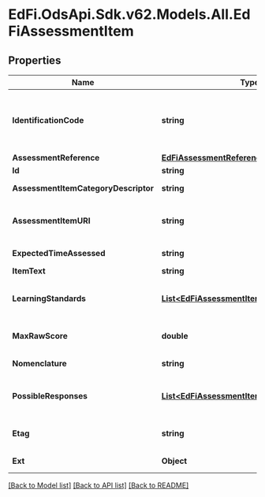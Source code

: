 # EdFi.OdsApi.Sdk.v62.Models.All.EdFiAssessmentItem

## Properties

Name | Type | Description | Notes
------------ | ------------- | ------------- | -------------
**IdentificationCode** | **string** | A unique number or alphanumeric code assigned to a space, room, site, building, individual, organization, program, or institution by a school, school system, state, or other agency or entity. | 
**AssessmentReference** | [**EdFiAssessmentReference**](EdFiAssessmentReference.md) |  | 
**Id** | **string** |  | [optional] 
**AssessmentItemCategoryDescriptor** | **string** | Category or type of the assessment item. | [optional] 
**AssessmentItemURI** | **string** | The URI (typical a URL) pointing to the entry in an assessment item bank, which describes this content item. | [optional] 
**ExpectedTimeAssessed** | **string** | The duration of time allotted for the assessment item. | [optional] 
**ItemText** | **string** | The text of the item. | [optional] 
**LearningStandards** | [**List&lt;EdFiAssessmentItemLearningStandard&gt;**](EdFiAssessmentItemLearningStandard.md) | An unordered collection of assessmentItemLearningStandards. Learning standard tested by this item. | [optional] 
**MaxRawScore** | **double** | The maximum raw score achievable across all assessment items that are correct and scored at the maximum. | [optional] 
**Nomenclature** | **string** | Reflects the specific nomenclature used for assessment item. | [optional] 
**PossibleResponses** | [**List&lt;EdFiAssessmentItemPossibleResponse&gt;**](EdFiAssessmentItemPossibleResponse.md) | An unordered collection of assessmentItemPossibleResponses. A possible response to an assessment item. | [optional] 
**Etag** | **string** | A unique system-generated value that identifies the version of the resource. | [optional] 
**Ext** | **Object** | Extensions to the AssessmentItem entity. | [optional] 

[[Back to Model list]](../../README.md#documentation-for-models) [[Back to API list]](../../README.md#documentation-for-api-endpoints) [[Back to README]](../../README.md)

